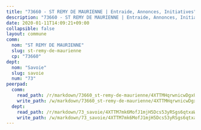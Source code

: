 ```yaml
---
title: "73660 - ST REMY DE MAURIENNE | Entraide, Annonces, Initiatives"
description: "73660 - ST REMY DE MAURIENNE | Entraide, Annonces, Initiatives"
date: 2020-01-11T14:09:21+09:00
collapsible: false
layout: commune
comm:
  nom: "ST REMY DE MAURIENNE"
  slug: st-remy-de-maurienne
  cp: "73660"
dept:
  nom: "Savoie"
  slug: savoie
  num: "73"
peerpad:
  comm:
    read_path: /r/markdown/73660_st-remy-de-maurienne/4XTTMHqrwnicwDgxUAP4v1UYgYJRNqt7x5EurrNmYham4qRgZ
    write_path: /w/markdown/73660_st-remy-de-maurienne/4XTTMHqrwnicwDgxUAP4v1UYgYJRNqt7x5EurrNmYham4qRgZ-K3TgV6Y4DrCuVAWqZ5rQ6PnnzeyS6J8x6TLxDwDo3YPJRGrx5DzJCkx52icYUmAe8ruudEa2hh2UCGAuD7w96NvqHtTPcpeFrjsvUtFD3xZoe7GDXF9zeCNNsy1NFvQWnnqtCFYZ
  dept:
    read_path: /r/markdown/73_savoie/4XTTM7mk6MofJ1mjH5Dcs53yRSgs6qtxaWYjKD54ttqHGEMur
    write_path: /w/markdown/73_savoie/4XTTM7mk6MofJ1mjH5Dcs53yRSgs6qtxaWYjKD54ttqHGEMur-K3TgTorsK1WLw8S2EgnkoX8tJEgZgam6ANhvqrVqNfiz9fX8kbMKu5AF1rqzXyxMRZgoVPrb5EERe3PeBhqF1SBfP5G1PJnvsDUF2LQSxevobpkDM4djQDebTYoo6Yx53thenJpY
---
```


